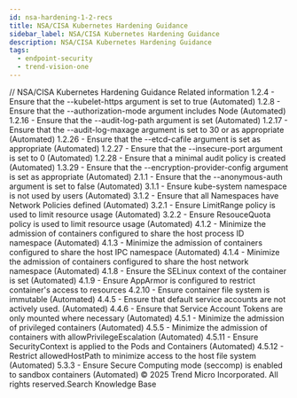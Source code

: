 ```yaml
---
id: nsa-hardening-1-2-recs
title: NSA/CISA Kubernetes Hardening Guidance
sidebar_label: NSA/CISA Kubernetes Hardening Guidance
description: NSA/CISA Kubernetes Hardening Guidance
tags:
  - endpoint-security
  - trend-vision-one
---
```


/*<![CDATA[*/ $('#title').html($('meta[name=map-description]').attr('content')); /*]]>*/ NSA/CISA Kubernetes Hardening Guidance Related information 1.2.4 - Ensure that the --kubelet-https argument is set to true (Automated) 1.2.8 - Ensure that the --authorization-mode argument includes Node (Automated) 1.2.16 - Ensure that the --audit-log-path argument is set (Automated) 1.2.17 - Ensure that the --audit-log-maxage argument is set to 30 or as appropriate (Automated) 1.2.26 - Ensure that the --etcd-cafile argument is set as appropriate (Automated) 1.2.27 - Ensure that the --insecure-port argument is set to 0 (Automated) 1.2.28 - Ensure that a minimal audit policy is created (Automated) 1.3.29 - Ensure that the --encryption-provider-config argument is set as appropriate (Automated) 2.1.1 - Ensure that the --anonymous-auth argument is set to false (Automated) 3.1.1 - Ensure kube-system namespace is not used by users (Automated) 3.1.2 - Ensure that all Namespaces have Network Policies defined (Automated) 3.2.1 - Ensure LimitRange policy is used to limit resource usage (Automated) 3.2.2 - Ensure ResouceQuota policy is used to limit resource usage (Automated) 4.1.2 - Minimize the admission of containers configured to share the host process ID namespace (Automated) 4.1.3 - Minimize the admission of containers configured to share the host IPC namespace (Automated) 4.1.4 - Minimize the admission of containers configured to share the host network namespace (Automated) 4.1.8 - Ensure the SELinux context of the container is set (Automated) 4.1.9 - Ensure AppArmor is configured to restrict container's access to resources 4.2.10 - Ensure container file system is immutable (Automated) 4.4.5 - Ensure that default service accounts are not actively used. (Automated) 4.4.6 - Ensure that Service Account Tokens are only mounted where necessary (Automated) 4.5.1 - Minimize the admission of privileged containers (Automated) 4.5.5 - Minimize the admission of containers with allowPrivilegeEscalation (Automated) 4.5.11 - Ensure SecurityContext is applied to the Pods and Containers (Automated) 4.5.12 - Restrict allowedHostPath to minimize access to the host file system (Automated) 5.3.3 - Ensure Secure Computing mode (seccomp) is enabled to sandbox containers (Automated) © 2025 Trend Micro Incorporated. All rights reserved.Search Knowledge Base